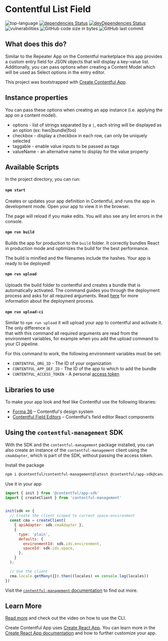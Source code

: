 # Contentful List Field

![top-language](https://img.shields.io/github/languages/top/bcakmakoglu/contentful-list-field)
[![dependencies Status](https://status.david-dm.org/gh/bcakmakoglu/contentful-list-field.svg)](https://david-dm.org/bcakmakoglu/contentful-list-field)
[![devDependencies Status](https://status.david-dm.org/gh/bcakmakoglu/contentful-list-field.svg?type=dev)](https://david-dm.org/bcakmakoglu/contentful-list-field?type=dev)
![vulnerabilities](https://img.shields.io/snyk/vulnerabilities/github/bcakmakoglu/contentful-list-field)
![GitHub code size in bytes](https://img.shields.io/github/languages/code-size/bcakmakoglu/contentful-list-field)
![GitHub last commit](https://img.shields.io/github/last-commit/bcakmakoglu/contentful-list-field)

## What does this do?
Similar to the Repeater App on the Contentful marketplace this app provides a
custom entry field for JSON objects that will display a key-value list.
Additionally, you can pass options when creating a Content Model which will be
used as Select options in the entry editor.

This project was bootstrapped with [Create Contentful App](https://github.com/contentful/create-contentful-app).

## Instance properties
You can pass these options when creating an app instance (i.e. applying the app on a content model).

* options - list of strings separated by a `|`, each string will be displayed as an option (ex: hwo|bundle|foo)
* checkbox - display a checkbox in each row, can only be uniquely selected
* taggable - enable value inputs to be passed as tags
* valueName - an alternative name to display for the value property

## Available Scripts

In the project directory, you can run:

#### `npm start`

Creates or updates your app definition in Contentful, and runs the app in development mode.
Open your app to view it in the browser.

The page will reload if you make edits.
You will also see any lint errors in the console.

#### `npm run build`

Builds the app for production to the `build` folder.
It correctly bundles React in production mode and optimizes the build for the best performance.

The build is minified and the filenames include the hashes.
Your app is ready to be deployed!

#### `npm run upload`

Uploads the build folder to contentful and creates a bundle that is automatically activated.
The command guides you through the deployment process and asks for all required arguments.
Read [here](https://www.contentful.com/developers/docs/extensibility/app-framework/create-contentful-app/#deploy-with-contentful) for more information about the deployment process.

#### `npm run upload-ci`

Similar to `npm run upload` it will upload your app to contentful and activate it. The only difference is   
that with this command all required arguments are read from the environment variables, for example when you add
the upload command to your CI pipeline.

For this command to work, the following environment variables must be set: 

- `CONTENTFUL_ORG_ID` - The ID of your organization
- `CONTENTFUL_APP_DEF_ID` - The ID of the app to which to add the bundle
- `CONTENTFUL_ACCESS_TOKEN` - A personal [access token](https://www.contentful.com/developers/docs/references/content-management-api/#/reference/personal-access-tokens)

## Libraries to use

To make your app look and feel like Contentful use the following libraries:

- [Forma 36](https://f36.contentful.com/) – Contentful's design system
- [Contentful Field Editors](https://www.contentful.com/developers/docs/extensibility/field-editors/) – Contentful's field editor React components

## Using the `contentful-management` SDK

With the SDK and the `contentful-management` package installed, you can also 
create an instance of the `contentful-management` client using the `cmaAdapter`, 
which is part of the SDK, without passing the access token.

Install the package

```bash
npm i @contentful/contentful-management@latest @contentful/app-sdk@canary
```

Use it in your app

```js
import { init } from '@contentful/app-sdk'
import { createClient } from 'contentful-management'


init(sdk => {
  // Create the client scoped to current space-environment
  const cma = createClient(
    { apiAdapter: sdk.cmaAdapter },
    {
      type: 'plain',
      defaults: {
        environmentId: sdk.ids.environment,
        spaceId: sdk.ids.space,
      },
    }
  );

  // Use the client
  cma.locale.getMany({}).then((locales) => console.log(locales))
})

```

Visit the [`contentful-management` documentation](https://www.contentful.com/developers/docs/extensibility/app-framework/sdk/#using-the-contentful-management-library)
to find out more.

## Learn More

[Read more](https://www.contentful.com/developers/docs/extensibility/app-framework/create-contentful-app/) and check out the video on how to use the CLI.

Create Contentful App uses [Create React App](https://create-react-app.dev/). You can learn more in the [Create React App documentation](https://facebook.github.io/create-react-app/docs/getting-started) and how to further customize your app.

